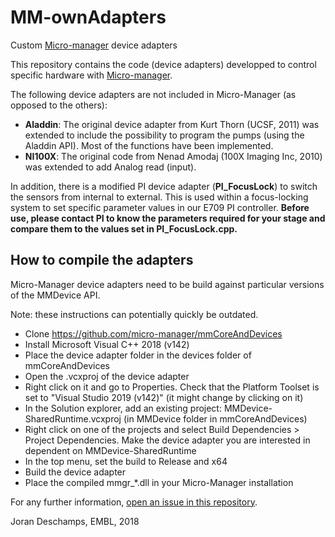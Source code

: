 # MM-ownAdapters
Custom [Micro-manager](https://micro-manager.org/ "Micro-manager website") device adapters

This repository contains the code (device adapters) developped to control specific hardware with [Micro-manager](https://micro-manager.org/ "Micro-manager website"). 

The following device adapters are not included in Micro-Manager (as opposed to the others):

* **Aladdin**: The original device adapter from Kurt Thorn (UCSF, 2011) was extended to include the possibility to program the pumps
(using the Aladdin API). Most of the functions have been implemented.
* **NI100X**: The original code from Nenad Amodaj (100X Imaging Inc, 2010) was extended to add Analog read (input).

In addition, there is a modified PI device adapter (**PI_FocusLock**) to switch the sensors from internal to external. This is used within a focus-locking system to set specific parameter values in our E709 PI controller. **Before use, please contact PI to know the parameters required for your stage and compare them to the values set in PI_FocusLock.cpp.**  

## How to compile the adapters

Micro-Manager device adapters need to be build against particular versions of the MMDevice API.

Note: these instructions can potentially quickly be outdated.

- Clone https://github.com/micro-manager/mmCoreAndDevices
- Install Microsoft Visual C++ 2018 (v142)
- Place the device adapter folder in the devices folder of mmCoreAndDevices
- Open the .vcxproj of the device adapter
- Right click on it and go to Properties. Check that the Platform Toolset is set to "Visual Studio 2019 (v142)" (it might change by clicking on it)
- In the Solution explorer, add an existing project: MMDevice-SharedRuntime.vcxproj (in MMDevice folder in mmCoreAndDevices)
- Right click on one of the projects and select Build Dependencies > Project Dependencies. Make the device adapter you are interested in dependent on MMDevice-SharedRuntime
- In the top menu, set the build to Release and x64
- Build the device adapter
- Place the compiled mmgr_*.dll in your Micro-Manager installation 

For any further information, [open an issue in this repository](https://github.com/jdeschamps/MM-ownAdapters/issues).

Joran Deschamps, EMBL, 2018
